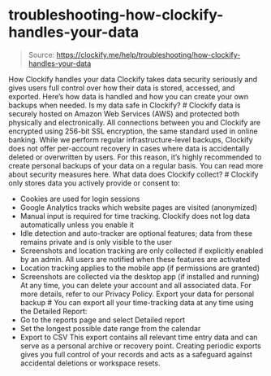 # troubleshooting-how-clockify-handles-your-data

> Source: https://clockify.me/help/troubleshooting/how-clockify-handles-your-data

How Clockify handles your data
Clockify takes data security seriously and gives users full control over how their data is stored, accessed, and exported. Here’s how data is handled and how you can create your own backups when needed.
Is my data safe in Clockify? #
Clockify data is securely hosted on Amazon Web Services (AWS) and protected both physically and electronically. All connections between you and Clockify are encrypted using 256-bit SSL encryption, the same standard used in online banking.
While we perform regular infrastructure-level backups, Clockify does not offer per-account recovery in cases where data is accidentally deleted or overwritten by users. For this reason, it’s highly recommended to create personal backups of your data on a regular basis.
You can read more about security measures here.
What data does Clockify collect? #
Clockify only stores data you actively provide or consent to:
- Cookies are used for login sessions
- Google Analytics tracks which website pages are visited (anonymized)
- Manual input is required for time tracking. Clockify does not log data automatically unless you enable it
- Idle detection and auto-tracker are optional features; data from these remains private and is only visible to the user
- Screenshots and location tracking are only collected if explicitly enabled by an admin. All users are notified when these features are activated
- Location tracking applies to the mobile app (if permissions are granted)
- Screenshots are collected via the desktop app (if installed and running)
At any time, you can delete your account and all associated data. For more details, refer to our Privacy Policy.
Export your data for personal backup #
You can export all your time-tracking data at any time using the Detailed Report:
- Go to the reports page and select Detailed report
- Set the longest possible date range from the calendar
- Export to CSV
This export contains all relevant time entry data and can serve as a personal archive or recovery point.
Creating periodic exports gives you full control of your records and acts as a safeguard against accidental deletions or workspace resets.